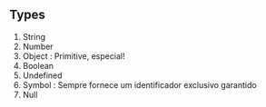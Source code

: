 ## Types

1. String
2. Number
3. Object : Primitive, especial!
4. Boolean
5. Undefined
6. Symbol : Sempre fornece um identificador exclusivo garantido
7. Null

